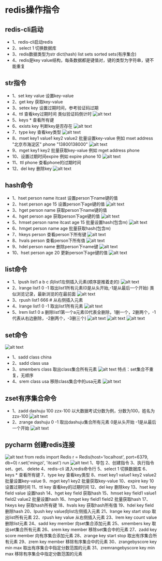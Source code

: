 # redis操作指令
## redis-cli启动
* 1、redis-cli启动redis
* 2、select 1 切换数据库
* 3、redis数据类型为str dict(hash) list sets sorted sets(有序集合)
* 4、redis是key value结构，每条数据都是键值对，键的类型为字符串，键不能重复
## str指令
* 1、set key value 设置key-value
* 2、get key 获取key-value
* 3、setex key 设置过期时间，参考验证码过期
* 4、ttl 查看key过期时间 类似验证码倒计时
![alt text](截图文件\image.png)
* 5、keys * 查看所有键
* 6、exists key 判断key是否存在
![alt text](截图文件\image-3.png)
* 7、type key 查看key类型
![alt text](截图文件\image-4.png)
* 8、mset key1 value1 key2 value2 批量设置key-value
例如 mset address "北京市海淀区" phone "13800138000"
![alt text](截图文件\image-1.png)
* 9、mget key1 key2 批量获取key-value
例如 mget address phone
* 10、设置过期时间expire
例如 expire phone 10
![alt text](截图文件\image-2.png)
* 11、ttl phone 查看phone的过期时间
* 12、del key 删除key
![alt text](截图文件\image-5.png)
## hash命令
* 1、hset person name itcast 设置person下name键的值
* 2、hset person age 15 设置person下age键的值
![alt text](截图文件\image-6.png)
* 3、hget person name 获取person下name键的值
* 4、hget person age 获取person下age键的值
![alt text](截图文件\image-7.png)
* 5、hmset person name itcast age 15 批量设置hash(包含m)
![alt text](截图文件\image-8.png)
* 6、hmget person name age 批量获取hash(包含m)
* 7、hkeys person 查看person下所有键
![alt text](截图文件\image-9.png)
* 8、hvals person 查看person下所有值
![alt text](截图文件\image-10.png)
* 9、hdel person name 删除person下name键
![alt text](截图文件\image-11.png)
* 10、hset person age 20 更新person下age键的值
![alt text](截图文件\image-12.png)
## list命令
* 1、lpush list1 a b c 向list1左侧插入元素(顺序是推着走的)
![alt text](截图文件\image-13.png)
* 2、lrange list1 0 -1 取出list1所有元素(0是从头开始,-1是从最后一个开始)
类似浏览记录，最新浏览的在最前面
![alt text](截图文件\image-14.png)
* 3、rpush list1 666  # 从右侧插入元素
* 4、lrange list1 0 -1 取出list1所有元素
![alt text](截图文件\image-15.png)
* 5、lrem list1 0 a 
  删除list1第一个a元素(0代表全删除，1删一个，2删两个，-1代表从右边删除，-2删两个，-3删三个)
![alt text](截图文件\image-16.png)
![alt text](截图文件\image-17.png)
![alt text](截图文件\image-18.png)
## set命令
![alt text](截图文件\image-20.png)
* 1、sadd class china
* 2、sadd class usa
* 3、smembers class 取出class集合所有元素
![alt text](截图文件\image-21.png)
特点：set集合不重复，无顺序
* 4、srem class usa 移除class集合中的usa元素
![alt text](截图文件\image-22.png)
## zset有序集合命令
* 1、zadd dashuju 100 zzx-100
以大数据考试分数为例，分数为100，姓名为zzx-100
![alt text](截图文件\image-23.png)
* 2、zrange dashuju 0 -1
取出dashuju集合所有元素 0是从头开始 -1是从最后一个开始
![alt text](截图文件\image-24.png)
## pycharm 创建redis连接
![alt text](截图文件\image-25.png)
from redis import Redis
r = Redis(host='localhost', port=6379, db=0)
r.set('mingzi', 'itcast')
run
![alt text](截图文件\image-26.png)
1、导包 2、创建指令 3、执行指令 set、get、 delete
4、redis-cli 进入redis命令行 
5、select 1 切换数据库 6、keys * 查看所有键 7、type key 查看key类型 
8、mset key1 value1 key2 value2 批量设置key-value 
9、mget key1 key2 批量获取key-value 
10、expire key 10 设置过期时间 
11、ttl key 查看key的过期时间 
12、del key 删除key 
13、hset key field value 设置hash 
14、hget key field 获取hash 
15、hmset key field1 value1 field2 value2 批量设置hash 
16、hmget key field1 field2 批量获取hash 
17、hkeys key 获取hash所有键 
18、hvals key 获取hash所有值 
19、hdel key field 删除hash 
20、lpush key value向list左侧插入元素 
21、lrange key start stop 取出list所有元素 
22、rpush key value 从右侧插入元素 
23、lrem key count value 删除list元素 
24、sadd key member 向set集合添加元素 
25、smembers key 取出set集合所有元素 
26、srem key member 移除set集合中的元素 
27、zadd key score member 向有序集合添加元素 
28、zrange key start stop 取出有序集合所有元素 
29、zrem key member 移除有序集合中的元素 
30、zrangebyscore key min max 取出有序集合中指定分数范围的元素 
31、zremrangebyscore key min max 移除有序集合中指定分数范围的元素

